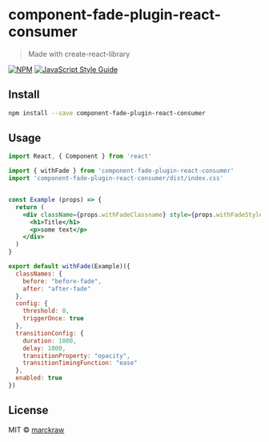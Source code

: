 # component-fade-plugin-react-consumer

> Made with create-react-library

[![NPM](https://img.shields.io/npm/v/component-fade-plugin-react-consumer.svg)](https://www.npmjs.com/package/component-fade-plugin-react-consumer) [![JavaScript Style Guide](https://img.shields.io/badge/code_style-standard-brightgreen.svg)](https://standardjs.com)

## Install

```bash
npm install --save component-fade-plugin-react-consumer
```

## Usage

```jsx
import React, { Component } from 'react'

import { withFade } from 'component-fade-plugin-react-consumer'
import 'component-fade-plugin-react-consumer/dist/index.css'


const Example (props) => {
  return (
    <div className={props.withFadeClassname} style={props.withFadeStyle} ref={props.forwardedRef}>
      <h1>Title</h1>
      <p>some text</p>
    </div>
  )
}

export default withFade(Example)({
  classNames: {
    before: "before-fade",
    after: "after-fade"
  },
  config: {
    threshold: 0,
    triggerOnce: true
  },
  transitionConfig: {
    duration: 1000,
    delay: 1000,
    transitionProperty: "opacity",
    transitionTimingFunction: "ease"
  },
  enabled: true
})

```

## License

MIT © [marckraw](https://github.com/marckraw)
